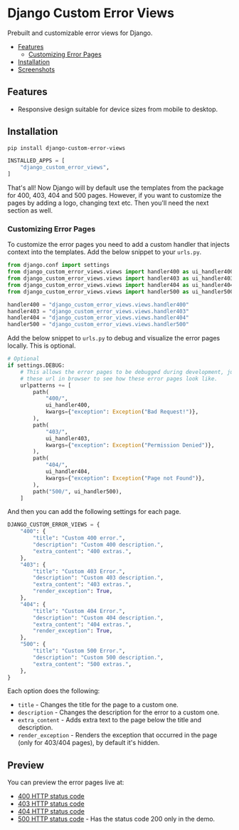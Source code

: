 # Django Custom Error Views

Prebuilt and customizable error views for Django.

* [Features](#features)
    * [Customizing Error Pages](#customizing-error-pages)
* [Installation](#installation)
* [Screenshots](#screenshots)

## Features

* Responsive design suitable for device sizes from mobile to desktop.

## Installation

```sh
pip install django-custom-error-views
```

```python
INSTALLED_APPS = [
    "django_custom_error_views",
]
```

That's all! Now Django will by default use the templates from the package for 400, 403, 404 and 500 pages. However, if you want to customize the pages by adding a logo, changing text etc. Then you'll need the next section as well.

### Customizing Error Pages

To customize the error pages you need to add a custom handler that injects context into the templates. Add the below snippet to your `urls.py`.

```py
from django.conf import settings
from django_custom_error_views.views import handler400 as ui_handler400
from django_custom_error_views.views import handler403 as ui_handler403
from django_custom_error_views.views import handler404 as ui_handler404
from django_custom_error_views.views import handler500 as ui_handler500

handler400 = "django_custom_error_views.views.handler400"
handler403 = "django_custom_error_views.views.handler403"
handler404 = "django_custom_error_views.views.handler404"
handler500 = "django_custom_error_views.views.handler500"
```

Add the below snippet to `urls.py` to debug and visualize the error pages locally. This is optional.

```py
# Optional
if settings.DEBUG:
    # This allows the error pages to be debugged during development, just visit
    # these url in browser to see how these error pages look like.
    urlpatterns += [
        path(
            "400/",
            ui_handler400,
            kwargs={"exception": Exception("Bad Request!")},
        ),
        path(
            "403/",
            ui_handler403,
            kwargs={"exception": Exception("Permission Denied")},
        ),
        path(
            "404/",
            ui_handler404,
            kwargs={"exception": Exception("Page not Found")},
        ),
        path("500/", ui_handler500),
    ]
```

And then you can add the following settings for each page.

```py
DJANGO_CUSTOM_ERROR_VIEWS = {
    "400": {
        "title": "Custom 400 error.",
        "description": "Custom 400 description.",
        "extra_content": "400 extras.",
    },
    "403": {
        "title": "Custom 403 Error.",
        "description": "Custom 403 description.",
        "extra_content": "403 extras.",
        "render_exception": True,
    },
    "404": {
        "title": "Custom 404 Error.",
        "description": "Custom 404 description.",
        "extra_content": "404 extras.",
        "render_exception": True,
    },
    "500": {
        "title": "Custom 500 Error.",
        "description": "Custom 500 description.",
        "extra_content": "500 extras.",
    },
}
```

Each option does the following:

* `title` - Changes the title for the page to a custom one.
* `description` - Changes the description for the error to a custom one.
* `extra_content` - Adds extra text to the page below the title and description.
* `render_exception` - Renders the exception that occurred in the page (only for 403/404 pages), by default it's hidden.

## Preview

You can preview the error pages live at:

* [400 HTTP status code](https://hodovi.cc/400)
* [403 HTTP status code](https://hodovi.cc/403)
* [404 HTTP status code](https://hodovi.cc/404)
* [500 HTTP status code](https://hodovi.cc/500) - Has the status code 200 only in the demo.
